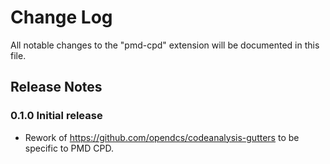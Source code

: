 # Change Log

All notable changes to the "pmd-cpd" extension will be documented in this file.

## Release Notes

### 0.1.0 Initial release

- Rework of https://github.com/opendcs/codeanalysis-gutters to be specific to PMD CPD.

